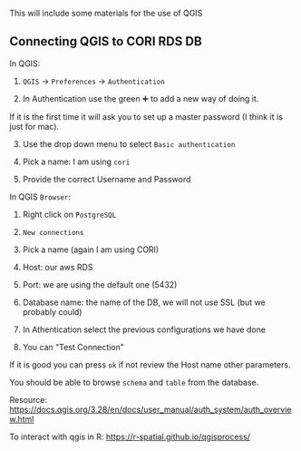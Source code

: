 This will include some materials for the use of QGIS

## Connecting QGIS to CORI RDS DB

In QGIS: 

 1. `QGIS` -> `Preferences` -> `Authentication`

 2. In Authentication use the green ➕ to add a new way of doing it.

If it is the first time it will ask you to set up a master password (I think it is just for mac).

 3. Use the drop down menu to select `Basic authentication`

 4. Pick a name: I am using `cori` 

 5. Provide the correct Username and Password

In QGIS `Browser`: 

 1. Right click on `PostgreSQL` 

 2. `New connections` 

 3. Pick a name (again I am using CORI)

 4. Host: our aws RDS 

 5. Port: we are using the default one (5432)

 6. Database name: the name of the DB, we will not use SSL (but we probably could)

 7. In Athentication select the previous configurations we have done

 8.  You can "Test Connection" 

If it is good you can press `ok` if not review the Host name other parameters.

You should be able to browse `schema` and `table` from the database.
  

Resource: https://docs.qgis.org/3.28/en/docs/user_manual/auth_system/auth_overview.html 

To interact with qgis in R: https://r-spatial.github.io/qgisprocess/ 


